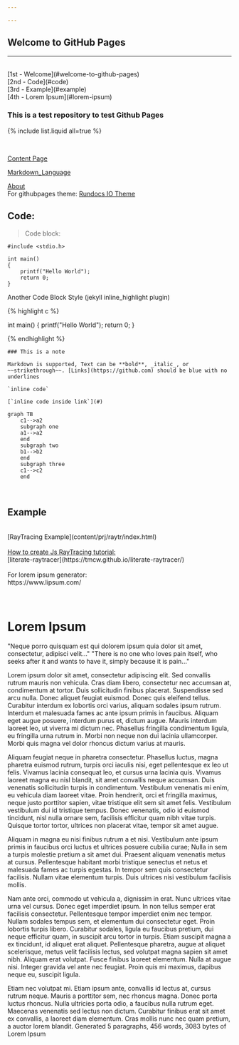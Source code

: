 ```yaml
---

---
```

## Welcome to GitHub Pages
<hr>
<br>
[1st - Welcome](#welcome-to-github-pages)<br>
[2nd - Code](#code)<br>
[3rd - Example](#example)<br>
[4th - Lorem Ipsum](#lorem-ipsum)<br>

### This is a test repository to test Github Pages

{% include list.liquid all=true %}

<br>

[Content Page](content/)

[Markdown_Language](content/markDownLang/)

[About](about/about.md)
<br>
For githubpages theme:
[Rundocs IO Theme](https://rundocs.io/)
<br>
## <strong>Code:</strong>
> Code block:<br>


```
#include <stdio.h>

int main()
{
    printf("Hello World");
    return 0;
}
```

Another Code Block Style (jekyll inline_highlight plugin)

<!-- -->
{% highlight c %}

int main()
{
    printf("Hello World");
    return 0;
}

{% endhighlight %}


```note
### This is a note

Markdown is supported, Text can be **bold**, _italic_, or ~~strikethrough~~. [Links](https://github.com) should be blue with no underlines

`inline code`

[`inline code inside link`](#)
```

```mermaid
graph TB
    c1-->a2
    subgraph one
    a1-->a2
    end
    subgraph two
    b1-->b2
    end
    subgraph three
    c1-->c2
    end
```



<br>

## Example 
<br>
[RayTracing Example](content/prj/raytr/index.html)
<br><br>
<u>How to create Js RayTracing tutorial:</u> <br>
[literate-raytracer](https://tmcw.github.io/literate-raytracer/)

<br>
<br>
For lorem ipsum generator: <br>
https://www.lipsum.com/
<br>
<br>
<br>


# Lorem Ipsum
"Neque porro quisquam est qui dolorem ipsum quia dolor sit amet, consectetur, adipisci velit..."
"There is no one who loves pain itself, who seeks after it and wants to have it, simply because it is pain..."

Lorem ipsum dolor sit amet, consectetur adipiscing elit. Sed convallis rutrum mauris non vehicula. Cras diam libero, consectetur nec accumsan at, condimentum at tortor. Duis sollicitudin finibus placerat. Suspendisse sed arcu nulla. Donec aliquet feugiat euismod. Donec quis eleifend tellus. Curabitur interdum ex lobortis orci varius, aliquam sodales ipsum rutrum. Interdum et malesuada fames ac ante ipsum primis in faucibus. Aliquam eget augue posuere, interdum purus et, dictum augue. Mauris interdum laoreet leo, ut viverra mi dictum nec. Phasellus fringilla condimentum ligula, eu fringilla urna rutrum in. Morbi non neque non dui lacinia ullamcorper. Morbi quis magna vel dolor rhoncus dictum varius at mauris.

Aliquam feugiat neque in pharetra consectetur. Phasellus luctus, magna pharetra euismod rutrum, turpis orci iaculis nisi, eget pellentesque ex leo ut felis. Vivamus lacinia consequat leo, et cursus urna lacinia quis. Vivamus laoreet magna eu nisl blandit, sit amet convallis neque accumsan. Duis venenatis sollicitudin turpis in condimentum. Vestibulum venenatis mi enim, eu vehicula diam laoreet vitae. Proin hendrerit, orci et fringilla maximus, neque justo porttitor sapien, vitae tristique elit sem sit amet felis. Vestibulum vestibulum dui id tristique tempus. Donec venenatis, odio id euismod tincidunt, nisl nulla ornare sem, facilisis efficitur quam nibh vitae turpis. Quisque tortor tortor, ultrices non placerat vitae, tempor sit amet augue.

Aliquam in magna eu nisi finibus rutrum a et nisi. Vestibulum ante ipsum primis in faucibus orci luctus et ultrices posuere cubilia curae; Nulla in sem a turpis molestie pretium a sit amet dui. Praesent aliquam venenatis metus at cursus. Pellentesque habitant morbi tristique senectus et netus et malesuada fames ac turpis egestas. In tempor sem quis consectetur facilisis. Nullam vitae elementum turpis. Duis ultrices nisi vestibulum facilisis mollis.

Nam ante orci, commodo ut vehicula a, dignissim in erat. Nunc ultrices vitae urna vel cursus. Donec eget imperdiet ipsum. In non tellus semper erat facilisis consectetur. Pellentesque tempor imperdiet enim nec tempor. Nullam sodales tempus sem, et elementum dui consectetur eget. Proin lobortis turpis libero. Curabitur sodales, ligula eu faucibus pretium, dui neque efficitur quam, in suscipit arcu tortor in turpis. Etiam suscipit magna a ex tincidunt, id aliquet erat aliquet. Pellentesque pharetra, augue at aliquet scelerisque, metus velit facilisis lectus, sed volutpat magna sapien sit amet nibh. Aliquam erat volutpat. Fusce finibus laoreet elementum. Nulla at augue nisi. Integer gravida vel ante nec feugiat. Proin quis mi maximus, dapibus neque eu, suscipit ligula.

Etiam nec volutpat mi. Etiam ipsum ante, convallis id lectus at, cursus rutrum neque. Mauris a porttitor sem, nec rhoncus magna. Donec porta luctus rhoncus. Nulla ultricies porta odio, a faucibus nulla rutrum eget. Maecenas venenatis sed lectus non dictum. Curabitur finibus erat sit amet ex convallis, a laoreet diam elementum. Cras mollis nunc nec quam pretium, a auctor lorem blandit.
Generated 5 paragraphs, 456 words, 3083 bytes of Lorem Ipsum



